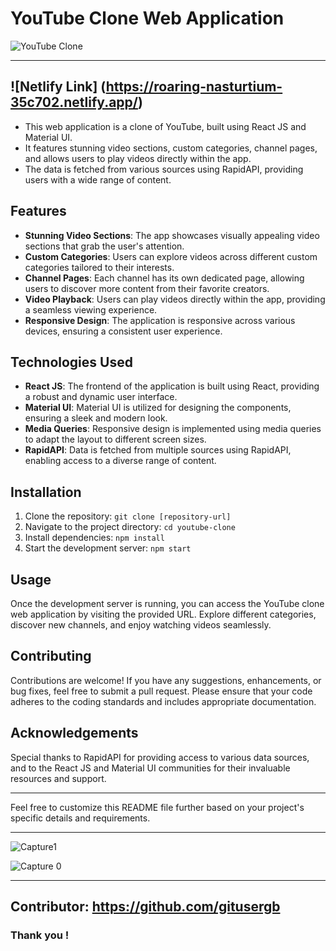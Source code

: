 # YouTube Clone Web Application

![YouTube Clone](https://i.ibb.co/rM76HMG/my-Youtube.png)

---

![Netlify Link] (https://roaring-nasturtium-35c702.netlify.app/)
---

- This web application is a clone of YouTube, built using React JS and Material UI. 
- It features stunning video sections, custom categories, channel pages, and allows users to play videos directly within the app. 
- The data is fetched from various sources using RapidAPI, providing users with a wide range of content.

## Features

- **Stunning Video Sections**: The app showcases visually appealing video sections that grab the user's attention.
- **Custom Categories**: Users can explore videos across different custom categories tailored to their interests.
- **Channel Pages**: Each channel has its own dedicated page, allowing users to discover more content from their favorite creators.
- **Video Playback**: Users can play videos directly within the app, providing a seamless viewing experience.
- **Responsive Design**: The application is responsive across various devices, ensuring a consistent user experience.
  
## Technologies Used

- **React JS**: The frontend of the application is built using React, providing a robust and dynamic user interface.
- **Material UI**: Material UI is utilized for designing the components, ensuring a sleek and modern look.
- **Media Queries**: Responsive design is implemented using media queries to adapt the layout to different screen sizes.
- **RapidAPI**: Data is fetched from multiple sources using RapidAPI, enabling access to a diverse range of content.

## Installation

1. Clone the repository: `git clone [repository-url]`
2. Navigate to the project directory: `cd youtube-clone`
3. Install dependencies: `npm install`
4. Start the development server: `npm start`

## Usage

Once the development server is running, you can access the YouTube clone web application by visiting the provided URL. Explore different categories, discover new channels, and enjoy watching videos seamlessly.

## Contributing

Contributions are welcome! If you have any suggestions, enhancements, or bug fixes, feel free to submit a pull request. Please ensure that your code adheres to the coding standards and includes appropriate documentation.


## Acknowledgements

Special thanks to RapidAPI for providing access to various data sources, and to the React JS and Material UI communities for their invaluable resources and support.

---
Feel free to customize this README file further based on your project's specific details and requirements.

---

![Capture1](https://i.ibb.co/tZCfKpV/trending.png)

</hr>

![Capture 0](https://i.ibb.co/xjFnz5d/movies.png)


---


## Contributor: https://github.com/gitusergb

### Thank you !


<!-- ///////////////////////////////////////////////////////////// -->
<!-- # Getting Started with Create React App

This project was bootstrapped with [Create React App](https://github.com/facebook/create-react-app).

## Available Scripts

In the project directory, you can run:

### `npm start`

Runs the app in the development mode.\
Open [http://localhost:3000](http://localhost:3000) to view it in your browser.

The page will reload when you make changes.\
You may also see any lint errors in the console.

### `npm test`

Launches the test runner in the interactive watch mode.\
See the section about [running tests](https://facebook.github.io/create-react-app/docs/running-tests) for more information.

### `npm run build`

Builds the app for production to the `build` folder.\
It correctly bundles React in production mode and optimizes the build for the best performance.

The build is minified and the filenames include the hashes.\
Your app is ready to be deployed!

See the section about [deployment](https://facebook.github.io/create-react-app/docs/deployment) for more information.

### `npm run eject`

**Note: this is a one-way operation. Once you `eject`, you can't go back!**

If you aren't satisfied with the build tool and configuration choices, you can `eject` at any time. This command will remove the single build dependency from your project.

Instead, it will copy all the configuration files and the transitive dependencies (webpack, Babel, ESLint, etc) right into your project so you have full control over them. All of the commands except `eject` will still work, but they will point to the copied scripts so you can tweak them. At this point you're on your own.

You don't have to ever use `eject`. The curated feature set is suitable for small and middle deployments, and you shouldn't feel obligated to use this feature. However we understand that this tool wouldn't be useful if you couldn't customize it when you are ready for it.

## Learn More

You can learn more in the [Create React App documentation](https://facebook.github.io/create-react-app/docs/getting-started).

To learn React, check out the [React documentation](https://reactjs.org/).

### Code Splitting

This section has moved here: [https://facebook.github.io/create-react-app/docs/code-splitting](https://facebook.github.io/create-react-app/docs/code-splitting)

### Analyzing the Bundle Size

This section has moved here: [https://facebook.github.io/create-react-app/docs/analyzing-the-bundle-size](https://facebook.github.io/create-react-app/docs/analyzing-the-bundle-size)

### Making a Progressive Web App

This section has moved here: [https://facebook.github.io/create-react-app/docs/making-a-progressive-web-app](https://facebook.github.io/create-react-app/docs/making-a-progressive-web-app)

### Advanced Configuration

This section has moved here: [https://facebook.github.io/create-react-app/docs/advanced-configuration](https://facebook.github.io/create-react-app/docs/advanced-configuration)

### Deployment

This section has moved here: [https://facebook.github.io/create-react-app/docs/deployment](https://facebook.github.io/create-react-app/docs/deployment)

### `npm run build` fails to minify

This section has moved here: [https://facebook.github.io/create-react-app/docs/troubleshooting#npm-run-build-fails-to-minify](https://facebook.github.io/create-react-app/docs/troubleshooting#npm-run-build-fails-to-minify) -->

